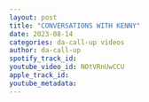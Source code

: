 ```yaml
---
layout: post
title: "CONVERSATIONS WITH KENNY"
date: 2023-08-14
categories: da-call-up videos
author: da-call-up
spotify_track_id: 
youtube_video_id: NOtVRnUwCCU
apple_track_id: 
youtube_metadata: 
---
```

